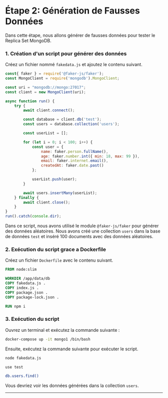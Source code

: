 # Étape 2: Génération de Fausses Données

Dans cette étape, nous allons générer de fausses données pour tester le Replica Set MongoDB.

### 1. Création d'un script pour générer des données

Créez un fichier nommé `fakedata.js` et ajoutez le contenu suivant.

```javascript
const{ faker } = require('@faker-js/faker');
const MongoClient = require('mongodb').MongoClient;

const uri = "mongodb://mongo:27017";
const client = new MongoClient(uri);

async function run() {
    try {
        await client.connect();

        const database = client.db('test');
        const users = database.collection('users');

        const userList = [];

        for (let i = 0; i < 100; i++) {
            const user = {
                name: faker.person.fullName(),
                age: faker.number.int({ min: 18, max: 99 }),
                email: faker.internet.email(),
                createdAt: faker.date.past()
            };

            userList.push(user);
        }

        await users.insertMany(userList);
    } finally {
        await client.close();
    }
}
run().catch(console.dir);
```

Dans ce script, nous avons utilisé le module `@faker-js/faker` pour générer des données aléatoires. Nous avons créé une collection `users` dans la base de données `test` et inséré 100 documents avec des données aléatoires.

### 2. Exécution du script grace a Dockerfile

Créez un fichier `Dockerfile` avec le contenu suivant.

```Dockerfile
FROM node:slim

WORKDIR /app/data/db
COPY fakedata.js .
COPY index.js .
COPY package.json .
COPY package-lock.json .

RUN npm i
```


### 3. Exécution du script

Ouvrez un terminal et exécutez la commande suivante :

```bash
docker-compose up -it mongo1 /bin/bash
```

Ensuite, exécutez la commande suivante pour exécuter le script.

```bash
node fakedata.js
```

```bash
use test
```

```bash
db.users.find()
```

Vous devriez voir les données générées dans la collection `users`.

---



